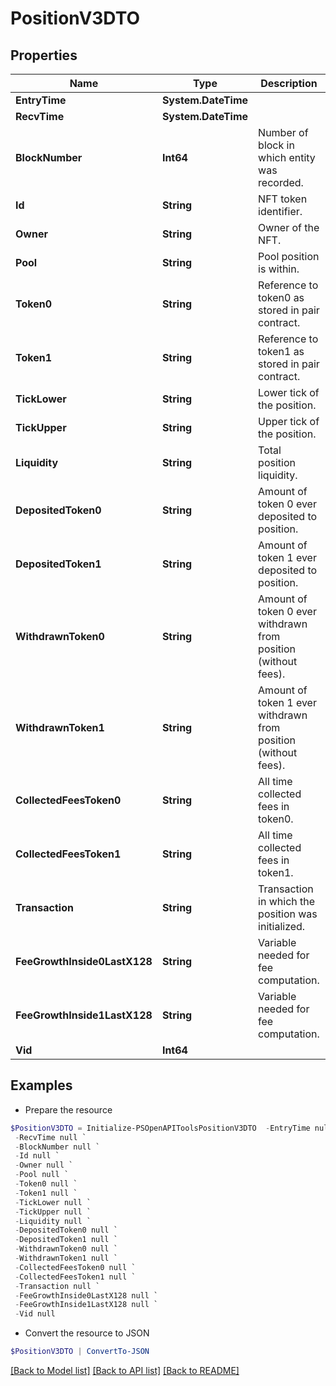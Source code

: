 # PositionV3DTO
## Properties

Name | Type | Description | Notes
------------ | ------------- | ------------- | -------------
**EntryTime** | **System.DateTime** |  | [optional] 
**RecvTime** | **System.DateTime** |  | [optional] 
**BlockNumber** | **Int64** | Number of block in which entity was recorded. | [optional] 
**Id** | **String** | NFT token identifier. | [optional] 
**Owner** | **String** | Owner of the NFT. | [optional] 
**Pool** | **String** | Pool position is within. | [optional] 
**Token0** | **String** | Reference to token0 as stored in pair contract. | [optional] 
**Token1** | **String** | Reference to token1 as stored in pair contract. | [optional] 
**TickLower** | **String** | Lower tick of the position. | [optional] 
**TickUpper** | **String** | Upper tick of the position. | [optional] 
**Liquidity** | **String** | Total position liquidity. | [optional] 
**DepositedToken0** | **String** | Amount of token 0 ever deposited to position. | [optional] 
**DepositedToken1** | **String** | Amount of token 1 ever deposited to position. | [optional] 
**WithdrawnToken0** | **String** | Amount of token 0 ever withdrawn from position (without fees). | [optional] 
**WithdrawnToken1** | **String** | Amount of token 1 ever withdrawn from position (without fees). | [optional] 
**CollectedFeesToken0** | **String** | All time collected fees in token0. | [optional] 
**CollectedFeesToken1** | **String** | All time collected fees in token1. | [optional] 
**Transaction** | **String** | Transaction in which the position was initialized. | [optional] 
**FeeGrowthInside0LastX128** | **String** | Variable needed for fee computation. | [optional] 
**FeeGrowthInside1LastX128** | **String** | Variable needed for fee computation. | [optional] 
**Vid** | **Int64** |  | [optional] 

## Examples

- Prepare the resource
```powershell
$PositionV3DTO = Initialize-PSOpenAPIToolsPositionV3DTO  -EntryTime null `
 -RecvTime null `
 -BlockNumber null `
 -Id null `
 -Owner null `
 -Pool null `
 -Token0 null `
 -Token1 null `
 -TickLower null `
 -TickUpper null `
 -Liquidity null `
 -DepositedToken0 null `
 -DepositedToken1 null `
 -WithdrawnToken0 null `
 -WithdrawnToken1 null `
 -CollectedFeesToken0 null `
 -CollectedFeesToken1 null `
 -Transaction null `
 -FeeGrowthInside0LastX128 null `
 -FeeGrowthInside1LastX128 null `
 -Vid null
```

- Convert the resource to JSON
```powershell
$PositionV3DTO | ConvertTo-JSON
```

[[Back to Model list]](../README.md#documentation-for-models) [[Back to API list]](../README.md#documentation-for-api-endpoints) [[Back to README]](../README.md)

